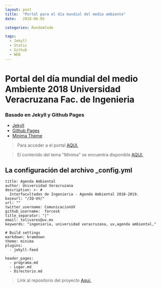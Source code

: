 ```yaml
---
layout: post
title:  "Portal para el día mundial del medio ambiente"
date:   2018-06-05

categories: RandomCode

tags:
  - Jekyll
  - Static
  - Github
  - WEB
---
```


# Portal del día mundial del medio Ambiente 2018 Universidad Veracruzana Fac. de Ingenieria

### Basado en Jekyll y Github Pages
* [Jekyll](https://jekyllrb.com)
* [Github Pages](https://pages.github.com)
* [Minima Theme](https://jekyll.github.io/minima/)

> Para acceder a el portal [AQUI.](https://ambientaluv.github.io)

<!-- more -->

> El contenido del tema "Minima" se encuentra disponible [AQUI.](https://github.com/jekyll/minima)

## La configuración del archivo _config.yml
```
title: Agenda Ambiental
author: Universidad Veracruzana
description: >- # 
  Interfacultades de Ingenieria - Agenda Ambiental 2018-2019.
baseurl: "/IQ-UV/" 
url: "" 
twitter_username: ComunicacionUV
github_username:  forcesk
title_separator: "|"
email: tolivares@uv.mx
keywords: "ingenieria, universidad veracruzana, uv,agenda ambiental,"

# Build settings
markdown: kramdown
theme: minima
plugins:
  - jekyll-feed

header_pages:
  - programa.md
  - Lugar.md
  - Directorio.md

```
> Link al repositorio del proyecto [Aqui.](https://github.com/forcesk/IQ-UV)

